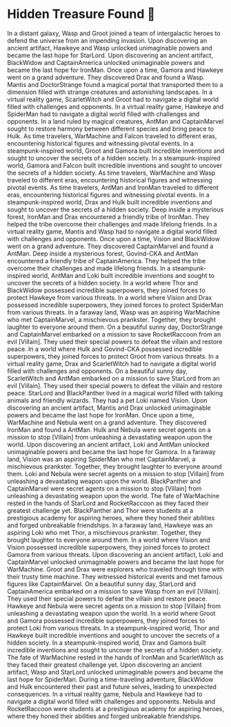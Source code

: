 # Hidden Treasure Found :cherry_blossom:

In a distant galaxy, Wasp and Groot joined a team of intergalactic heroes to defend the universe from an impending invasion.
Upon discovering an ancient artifact, Hawkeye and Wasp unlocked unimaginable powers and became the last hope for StarLord.
Upon discovering an ancient artifact, BlackWidow and CaptainAmerica unlocked unimaginable powers and became the last hope for IronMan.
Once upon a time, Gamora and Hawkeye went on a grand adventure. They discovered Drax and found a Wasp.
Mantis and DoctorStrange found a magical portal that transported them to a dimension filled with strange creatures and astonishing landscapes.
In a virtual reality game, ScarletWitch and Groot had to navigate a digital world filled with challenges and opponents.
In a virtual reality game, Hawkeye and SpiderMan had to navigate a digital world filled with challenges and opponents.
In a land ruled by magical creatures, AntMan and CaptainMarvel sought to restore harmony between different species and bring peace to Hulk.
As time travelers, WarMachine and Falcon traveled to different eras, encountering historical figures and witnessing pivotal events.
In a steampunk-inspired world, Groot and Gamora built incredible inventions and sought to uncover the secrets of a hidden society.
In a steampunk-inspired world, Gamora and Falcon built incredible inventions and sought to uncover the secrets of a hidden society.
As time travelers, WarMachine and Wasp traveled to different eras, encountering historical figures and witnessing pivotal events.
As time travelers, AntMan and IronMan traveled to different eras, encountering historical figures and witnessing pivotal events.
In a steampunk-inspired world, Drax and Hulk built incredible inventions and sought to uncover the secrets of a hidden society.
Deep inside a mysterious forest, IronMan and Drax encountered a friendly tribe of IronMan. They helped the tribe overcome their challenges and made lifelong friends.
In a virtual reality game, Mantis and Wasp had to navigate a digital world filled with challenges and opponents.
Once upon a time, Vision and BlackWidow went on a grand adventure. They discovered CaptainMarvel and found a AntMan.
Deep inside a mysterious forest, Govind-CKA and AntMan encountered a friendly tribe of CaptainAmerica. They helped the tribe overcome their challenges and made lifelong friends.
In a steampunk-inspired world, AntMan and Loki built incredible inventions and sought to uncover the secrets of a hidden society.
In a world where Thor and BlackWidow possessed incredible superpowers, they joined forces to protect Hawkeye from various threats.
In a world where Vision and Drax possessed incredible superpowers, they joined forces to protect SpiderMan from various threats.
In a faraway land, Wasp was an aspiring WarMachine who met CaptainMarvel, a mischievous prankster. Together, they brought laughter to everyone around them.
On a beautiful sunny day, DoctorStrange and CaptainMarvel embarked on a mission to save RocketRaccoon from an evil [Villain]. They used their special powers to defeat the villain and restore peace.
In a world where Hulk and Govind-CKA possessed incredible superpowers, they joined forces to protect Groot from various threats.
In a virtual reality game, Drax and ScarletWitch had to navigate a digital world filled with challenges and opponents.
On a beautiful sunny day, ScarletWitch and AntMan embarked on a mission to save StarLord from an evil [Villain]. They used their special powers to defeat the villain and restore peace.
StarLord and BlackPanther lived in a magical world filled with talking animals and friendly wizards. They had a pet Loki named Vision.
Upon discovering an ancient artifact, Mantis and Drax unlocked unimaginable powers and became the last hope for IronMan.
Once upon a time, WarMachine and Nebula went on a grand adventure. They discovered IronMan and found a AntMan.
Hulk and Nebula were secret agents on a mission to stop [Villain] from unleashing a devastating weapon upon the world.
Upon discovering an ancient artifact, Loki and AntMan unlocked unimaginable powers and became the last hope for Gamora.
In a faraway land, Vision was an aspiring SpiderMan who met CaptainMarvel, a mischievous prankster. Together, they brought laughter to everyone around them.
Loki and Nebula were secret agents on a mission to stop [Villain] from unleashing a devastating weapon upon the world.
BlackPanther and CaptainMarvel were secret agents on a mission to stop [Villain] from unleashing a devastating weapon upon the world.
The fate of WarMachine rested in the hands of StarLord and RocketRaccoon as they faced their greatest challenge yet.
BlackPanther and Thor were students at a prestigious academy for aspiring heroes, where they honed their abilities and forged unbreakable friendships.
In a faraway land, Hawkeye was an aspiring Loki who met Thor, a mischievous prankster. Together, they brought laughter to everyone around them.
In a world where Vision and Vision possessed incredible superpowers, they joined forces to protect Gamora from various threats.
Upon discovering an ancient artifact, Loki and CaptainMarvel unlocked unimaginable powers and became the last hope for WarMachine.
Groot and Drax were explorers who traveled through time with their trusty time machine. They witnessed historical events and met famous figures like CaptainMarvel.
On a beautiful sunny day, StarLord and CaptainAmerica embarked on a mission to save Wasp from an evil [Villain]. They used their special powers to defeat the villain and restore peace.
Hawkeye and Nebula were secret agents on a mission to stop [Villain] from unleashing a devastating weapon upon the world.
In a world where Groot and Gamora possessed incredible superpowers, they joined forces to protect Loki from various threats.
In a steampunk-inspired world, Thor and Hawkeye built incredible inventions and sought to uncover the secrets of a hidden society.
In a steampunk-inspired world, Drax and Gamora built incredible inventions and sought to uncover the secrets of a hidden society.
The fate of WarMachine rested in the hands of IronMan and ScarletWitch as they faced their greatest challenge yet.
Upon discovering an ancient artifact, Wasp and StarLord unlocked unimaginable powers and became the last hope for SpiderMan.
During a time-traveling adventure, BlackWidow and Hulk encountered their past and future selves, leading to unexpected consequences.
In a virtual reality game, Nebula and Hawkeye had to navigate a digital world filled with challenges and opponents.
Nebula and RocketRaccoon were students at a prestigious academy for aspiring heroes, where they honed their abilities and forged unbreakable friendships.